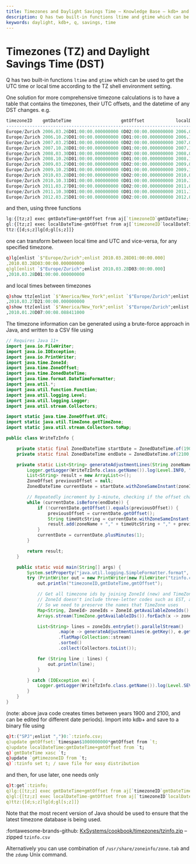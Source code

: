 ```yaml
---
title: Timezones and Daylight Savings Time – Knowledge Base – kdb+ and q documentation
description: Q has two built-in functions ltime and gtime which can be used to get the UTC time or local time according to the TZ shell environment setting.
keywords: daylight, kdb+, q, savings, time
---
```

# Timezones (TZ) and Daylight Savings Time (DST)




Q has two built-in functions `ltime` and `gtime` which can be used to get the UTC time or local time according to the TZ shell environment setting.

One solution for more comprehensive timezone calculations is to have a table that contains the timezones, their UTC offsets, and the datetime of any DST changes. e.g.

```q
timezoneID    gmtDateTime                   gmtOffset            localDateTime                
----------------------------------------------------------------------------------------------
Europe/Zurich 2006.03.26D01:00:00.000000000 0D02:00:00.000000000 2006.03.26D03:00:00.000000000
Europe/Zurich 2006.10.29D01:00:00.000000000 0D01:00:00.000000000 2006.10.29D02:00:00.000000000
Europe/Zurich 2007.03.25D01:00:00.000000000 0D02:00:00.000000000 2007.03.25D03:00:00.000000000
Europe/Zurich 2007.10.28D01:00:00.000000000 0D01:00:00.000000000 2007.10.28D02:00:00.000000000
Europe/Zurich 2008.03.30D01:00:00.000000000 0D02:00:00.000000000 2008.03.30D03:00:00.000000000
Europe/Zurich 2008.10.26D01:00:00.000000000 0D01:00:00.000000000 2008.10.26D02:00:00.000000000
Europe/Zurich 2009.03.29D01:00:00.000000000 0D02:00:00.000000000 2009.03.29D03:00:00.000000000
Europe/Zurich 2009.10.25D01:00:00.000000000 0D01:00:00.000000000 2009.10.25D02:00:00.000000000
Europe/Zurich 2010.03.28D01:00:00.000000000 0D02:00:00.000000000 2010.03.28D03:00:00.000000000
Europe/Zurich 2010.10.31D01:00:00.000000000 0D01:00:00.000000000 2010.10.31D02:00:00.000000000
Europe/Zurich 2011.03.27D01:00:00.000000000 0D02:00:00.000000000 2011.03.27D03:00:00.000000000
Europe/Zurich 2011.10.30D01:00:00.000000000 0D01:00:00.000000000 2011.10.30D02:00:00.000000000
Europe/Zurich 2012.03.25D01:00:00.000000000 0D02:00:00.000000000 2012.03.25D03:00:00.000000000
```

and then, using three functions

```q
lg:{[tz;z] exec gmtDateTime+gmtOffset from aj[`timezoneID`gmtDateTime;([]timezoneID:tz;gmtDateTime:z);t]};
gl:{[tz;z] exec localDateTime-gmtOffset from aj[`timezoneID`localDateTime;([]timezoneID:tz;localDateTime:z);t]};
ttz:{[d;s;z]lg[d;gl[s;z]]}
```

one can transform between local time and UTC and vice-versa, for any specified timezone.

```q
q)lg[enlist `$"Europe/Zurich";enlist 2010.03.28D01:00:00.000]
,2010.03.28D03:00:00.000000000
q)gl[enlist `$"Europe/Zurich";enlist 2010.03.28D03:00:00.000]
,2010.03.28D01:00:00.000000000
```

and local times between timezones

```q
q)show ttz[enlist `$"America/New_York";enlist `$"Europe/Zurich";enlist 2010.03.28D03:00:00.000]
,2010.03.27D21:00:00.000000000
q)show ttz[enlist `$"America/New_York";enlist `$"Europe/Zurich";enlist .z.P]
,2010.01.20D07:00:08.088411000
```

The timezone information can be generated using a brute-force approach in Java, and written to a CSV file using

```java
// Requires Java 11+
import java.io.FileWriter;
import java.io.IOException;
import java.io.PrintWriter;
import java.time.ZoneId;
import java.time.ZoneOffset;
import java.time.ZonedDateTime;
import java.time.format.DateTimeFormatter;
import java.util.*;
import java.util.function.Function;
import java.util.logging.Level;
import java.util.logging.Logger;
import java.util.stream.Collectors;

import static java.time.ZoneOffset.UTC;
import static java.util.TimeZone.getTimeZone;
import static java.util.stream.Collectors.toMap;

public class WriteTzInfo {

    private static final ZonedDateTime startDate = ZonedDateTime.of(1900, 1, 1, 0, 0, 0, 0, UTC);
    private static final ZonedDateTime endDate = ZonedDateTime.of(2100, 1, 1, 0, 0, 0, 0, UTC);

    private static List<String> generateAdjustmentLines(String zoneName, ZoneId zoneId) {
        Logger.getLogger(WriteTzInfo.class.getName()).log(Level.INFO, "Processing {0}",zoneName);
        List<String> result = new ArrayList<>();
        ZoneOffset previousOffset = null;
        ZonedDateTime currentDate = startDate.withZoneSameInstant(zoneId);

        // Repeatedly increment by 1-minute, checking if the offset changes, and recording when this happens
        while (currentDate.isBefore(endDate)) {
            if (!currentDate.getOffset().equals(previousOffset)) {
                previousOffset = currentDate.getOffset();
                String timeUtcString = currentDate.withZoneSameInstant(UTC).format(DateTimeFormatter.ofPattern("yyyy.MM.dd'D'HH:mm:ss.SSS"));
                result.add(zoneName + "," + timeUtcString + "," + previousOffset.getTotalSeconds());
            }
            currentDate = currentDate.plusMinutes(1);
        }

        return result;
    }

    public static void main(String[] args) {
        System.setProperty("java.util.logging.SimpleFormatter.format", "%1$tF %1$tT %4$s %5$s%6$s%n");
        try (PrintWriter out = new PrintWriter(new FileWriter("tzinfo.csv"))) {
            out.println("timezoneID,gmtDateTime,gmtOffset");

            // Get all timezone ids by joining ZoneId (new) and TimeZone (legacy)
            // ZoneId doesn't include three-letter codes such as EST, and will convert these to a format such as -05:00
            // So we need to preserve the names that TimeZone uses
            Map<String, ZoneId> zoneIds = ZoneId.getAvailableZoneIds().stream().collect(toMap(Function.identity(), ZoneId::of));
            Arrays.stream(TimeZone.getAvailableIDs()).forEach(x -> zoneIds.merge(x, getTimeZone(x).toZoneId(), (zid, tz) -> zid));

            List<String> lines = zoneIds.entrySet().parallelStream()
                    .map(e -> generateAdjustmentLines(e.getKey(), e.getValue()))
                    .flatMap(Collection::stream)
                    .sorted()
                    .collect(Collectors.toList());

            for (String line : lines) {
                out.println(line);
            }

        } catch (IOException ex) {
            Logger.getLogger(WriteTzInfo.class.getName()).log(Level.SEVERE, null, ex);
        }
    }
}
```

(note: above java code creates times between years 1900 and 2100, and can be edited for different date periods).
Import into kdb+ and save to a binary file using

```q
q)t:("SPJ";enlist ",")0:`:tzinfo.csv;
q)update gmtOffset:`timespan$1000000000*gmtOffset from `t;
q)update localDateTime:gmtDateTime+gmtOffset from `t;
q)`gmtDateTime xasc `t;
q)update `g#timezoneID from `t;
q)`:tzinfo set t; / save file for easy distribution
```

and then, for use later, one needs only

```q
q)t:get`:tzinfo;
q)lg:{[tz;z] exec gmtDateTime+gmtOffset from aj[`timezoneID`gmtDateTime;([]timezoneID:tz;gmtDateTime:z);t]};
q)gl:{[tz;z] exec localDateTime-gmtOffset from aj[`timezoneID`localDateTime;([]timezoneID:tz;localDateTime:z);t]};
q)ttz:{[d;s;z]lg[d;gl[s;z]]}
```

Note that the most recent version of Java should be used to ensure that the latest timezone database is being used.

:fontawesome-brands-github: 
[KxSystems/cookbook/timezones/tzinfo.zip](https://github.com/KxSystems/cookbook/blob/master/timezones/tzinfo.zip) 
– zipped `tzinfo.csv` 

Alternatively you can use combination of `/usr/share/zoneinfo/zone.tab` and the `zdump` Unix command. 


